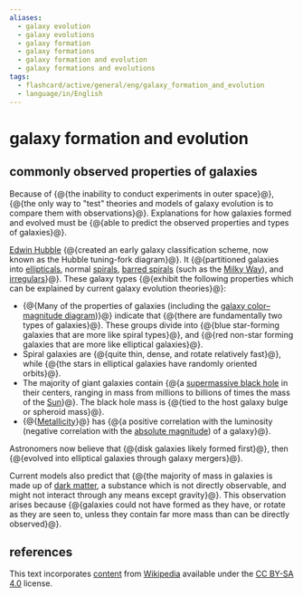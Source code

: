 ```yaml
---
aliases:
  - galaxy evolution
  - galaxy evolutions
  - galaxy formation
  - galaxy formations
  - galaxy formation and evolution
  - galaxy formations and evolutions
tags:
  - flashcard/active/general/eng/galaxy_formation_and_evolution
  - language/in/English
---
```


# galaxy formation and evolution

## commonly observed properties of galaxies

Because of {@{the inability to conduct experiments in outer space}@}, {@{the only way to "test" theories and models of galaxy evolution is to compare them with observations}@}. Explanations for how galaxies formed and evolved must be {@{able to predict the observed properties and types of galaxies}@}. <!--SR:!2025-03-18,159,310!2025-06-24,238,330!2025-08-27,287,330-->

[Edwin Hubble](Edwin%20Hubble.md) {@{created an early galaxy classification scheme, now known as the Hubble tuning-fork diagram}@}. It {@{partitioned galaxies into [ellipticals](elliptical%20galaxy.md), normal [spirals](spiral%20galaxy.md), [barred spirals](barred%20spiral%20galaxy.md) (such as the [Milky Way](Milky%20Way.md)), and [irregulars](irregular%20galaxy.md)}@}. These galaxy types {@{exhibit the following properties which can be explained by current galaxy evolution theories}@}: <!--SR:!2026-01-16,353,290!2025-12-07,321,290!2025-08-17,281,330-->

- {@{Many of the properties of galaxies (including the [galaxy color–magnitude diagram](galaxy%20color–magnitude%20diagram.md))}@} indicate that {@{there are fundamentally two types of galaxies}@}. These groups divide into {@{blue star-forming galaxies that are more like spiral types}@}, and {@{red non-star forming galaxies that are more like elliptical galaxies}@}.
- Spiral galaxies are {@{quite thin, dense, and rotate relatively fast}@}, while {@{the stars in elliptical galaxies have randomly oriented orbits}@}.
- The majority of giant galaxies contain {@{a [supermassive black hole](supermassive%20black%20hole.md) in their centers, ranging in mass from millions to billions of times the mass of the [Sun](Sun.md)}@}. The black hole mass is {@{tied to the host galaxy bulge or spheroid mass}@}.
- {@{[Metallicity](metallicity.md)}@} has {@{a positive correlation with the luminosity (negative correlation with the [absolute magnitude](absolute%20magnitude.md)) of a galaxy}@}. <!--SR:!2025-05-19,192,310!2025-05-22,212,310!2025-09-02,243,270!2025-09-04,261,290!2026-06-25,505,310!2026-02-27,380,270!2025-07-19,257,330!2025-06-06,224,330!2026-11-21,626,330!2025-06-15,213,310-->

Astronomers now believe that {@{disk galaxies likely formed first}@}, then {@{evolved into elliptical galaxies through galaxy mergers}@}. <!--SR:!2025-06-22,237,330!2026-03-27,435,310-->

Current models also predict that {@{the majority of mass in galaxies is made up of [dark matter](dark%20matter.md), a substance which is not directly observable, and might not interact through any means except gravity}@}. This observation arises because {@{galaxies could not have formed as they have, or rotate as they are seen to, unless they contain far more mass than can be directly observed}@}. <!--SR:!2026-01-02,330,290!2025-10-02,276,290-->

## references

This text incorporates [content](https://en.wikipedia.org/wiki/galaxy_formation_and_evolution) from [Wikipedia](Wikipedia.md) available under the [CC BY-SA 4.0](https://creativecommons.org/licenses/by-sa/4.0/) license.

